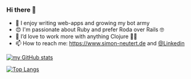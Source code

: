 ### Hi there 👋

- 🔭 I enjoy writing web-apps and growing my bot army
- 😍 I'm passionate about Ruby and prefer Roda over Rails 🤓
- 🌱 I’d love to work more with anything Clojure 🤙🥰
- 📫 How to reach me: https://www.simon-neutert.de and [@Linkedin](https://www.linkedin.com/in/simon-neutert/)

[![my GitHub stats](https://github-readme-stats.vercel.app/api?username=simonneutert&show_icons=true&include_all_commits=true)](https://github.com/anuraghazra/github-readme-stats)

[![Top Langs](https://github-readme-stats.vercel.app/api/top-langs/?username=simonneutert&hide=jupyter%20notebook,html,css,sass,php&layout=compact)](https://github.com/anuraghazra/github-readme-stats)

<!--
**simonneutert/simonneutert** is a ✨ _special_ ✨ repository because its `README.md` (this file) appears on your GitHub profile.

Here are some ideas to get you started:

- 🔭 I’m currently working on ...
- 🌱 I’m currently learning ...
- 👯 I’m looking to collaborate on ...
- 🤔 I’m looking for help with ...
- 💬 Ask me about ...
- 📫 How to reach me: ...
- 😄 Pronouns: ...
- ⚡ Fun fact: ...
-->
